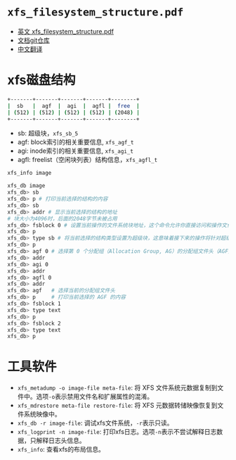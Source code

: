 # `xfs_filesystem_structure.pdf`

- [英文 xfs_filesystem_structure.pdf](https://mirrors.edge.kernel.org/pub/linux/utils/fs/xfs/docs/xfs_filesystem_structure.pdf)
- [文档git仓库](https://git.kernel.org/pub/scm/fs/xfs/xfs-documentation.git)
- [中文翻译](https://gitee.com/chenxiaosonggitee/tmp/blob/master/translations/cn-openai-xfs_filesystem_structure.pdf)

<!-- https://zorrozou.github.io/docs/xfs/ -->
# xfs磁盘结构

```sh
+-------+-------+-------+-------+--------+
|  sb   |  agf  |  agi  |  agfl |  free  |
| (512) | (512) | (512) | (512) | (2048) |
+-------+-------+-------+-------+--------+
```

- sb: 超级块，`xfs_sb_5`
- agf: block索引的相关重要信息, `xfs_agf_t`
- agi: inode索引的相关重要信息, `xfs_agi_t`
- agfl: freelist（空闲块列表）结构信息，`xfs_agfl_t`

```sh
xfs_info image

xfs_db image
xfs_db> sb
xfs_db> p # 打印当前选择的结构的内容
xfs_db> sb
xfs_db> addr # 显示当前选择的结构的地址
# 块大小为4096时，后面的2048字节未被占用
xfs_db> fsblock 0 # 设置当前操作的文件系统块地址，这个命令允许你直接访问和操作文件系统中的特定块
xfs_db> p
xfs_db> type sb # 将当前选择的结构类型设置为超级块，这意味着接下来的操作将针对超级块进行
xfs_db> p
xfs_db> agf 0 # 选择第 0 个分配组（Allocation Group, AG）的分配组文件头（AGF）进行操作
xfs_db> addr
xfs_db> agi 0
xfs_db> addr
xfs_db> agfl 0
xfs_db> addr
xfs_db> agf   # 选择当前的分配组文件头
xfs_db> p     # 打印当前选择的 AGF 的内容
xfs_db> fsblock 1
xfs_db> type text
xfs_db> p
xfs_db> fsblock 2
xfs_db> type text
xfs_db> p
```

# 工具软件

<!-- https://access.redhat.com/documentation/zh-cn/red_hat_enterprise_linux/8/html/managing_file_systems/comparison-of-tools-used-with-ext4-and-xfs_getting-started-with-an-ext4-file-system -->

- `xfs_metadump -o image-file meta-file`: 将 XFS 文件系统元数据复制到文件中。选项`-o`表示禁用文件名和扩展属性的混淆。
- `xfs_mdrestore meta-file restore-file`: 将 XFS 元数据转储映像恢复到文件系统映像中。
- `xfs_db -r image-file`: 调试xfs文件系统，`-r`表示只读。
- `xfs_logprint -n image-file`: 打印xfs日志。选项`-n`表示不尝试解释日志数据，只解释日志头信息。
- `xfs_info`: 查看xfs的布局信息。
